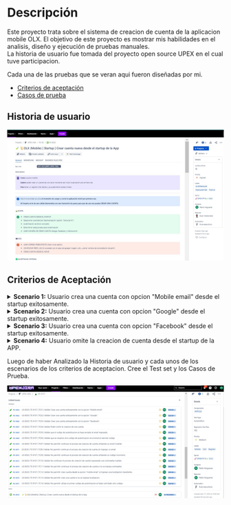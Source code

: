 # Descripción

Este proyecto trata sobre el sistema de creacion de cuenta de la aplicacion mobile OLX.
El objetivo de este proyecto es mostrar mis habilidades en el analisis, diseño y ejecución de pruebas manuales.<br>
La historia de usuario fue tomada del proyecto open source UPEX en el cual tuve participacion.

Cada una de las pruebas que se veran aqui fueron diseñadas por mi.

* [Criterios de aceptación]()
* [Casos de prueba]()
  

## Historia de usuario
  
![](https://github.com/Pablo-n15/Proyecto-2/blob/main/USER%20STORY.jpg)


## Criterios de Aceptación

<details>
<summary>
<b>Scenario 1:</b> Usuario crea una cuenta con opcion "Mobile email" desde el startup exitosamente.
</summary>
<br>
 <em> <b>WHEN</b> Usuario selecciona un país. <br>
  <b>And</b> Selecciona o ingresa un email de cuenta no registrada con la opción "mobile email" para continuar manualmente.<br>
  <b>And</b> Autentica el email atraves de un envio de codigo al emaul usado. <br>
  <b>And</b> Crea una contraseña de usuario. <br>
  <b>And</b> Selecciona una localidad (por geolocalización o agrega manualmente). <br>
  <b>THEN</b> Usuario entra al Homepage de la App como usuario registrado. <br>
  <b>And</b> Tiene acceso a todas las opciones de la App como usuario registrado. <br>
  <b>And</b> En el tab "MI CUENTA" se habilita el proceso de "Completar mi cuenta" (si se omitieron los pasos de completar cuenta).
</details></em>

<details>
<summary>
<b>Scenario 2:</b> Usuario crea una cuenta con opcion "Google" desde el startup exitosamente.
</summary>
<br> <em>
    <b>WHEN</b> Usario selecciona un país. <br>
    <b>And</b> Selecciona un email de cuenta NO REGISTRADA con la opción "Google" para continuar automático. <br>
    And Selecciona una localidad (por geolocalización o agrega manualmente).<br>
    <b>THEN</b> Usuario entra al Homepage de la App como usuario registrado. <br>
    <b>And</b> Tiene acceso a todas las opciones de la App como usuario registrado. <br>
    <b>And</b> En el tab "MI CUENTA" se habilita el proceso de "Completar mi cuenta" (si se omitieron los pasos de completar cuenta).
</details> </em>

<details>
<summary>
<b>Scenario 3:</b> Usuario crea una cuenta con opcion "Facebook" desde el startup exitosamente.
</summary>
<br> <em>
<b>WHEN</b> Usuario selecciona un país. <br>
<b>And</b> Selecciona un email de cuenta NO REGISTRADA con la opción "Facebook" para continuar automático.<br>
<b>And</b> Acepta los permisos de la Web/App de Facebook.<br>
<b>And</b> Selecciona una localidad (por geolocalización o agrega manualmente).<br>
<b></b> Usuario entra al Homepage de la App como usuario registrado.<br>
<b></b> Tiene acceso a todas las opciones de la App como usuario registrado.<br>
<b></b> En el tab "MI CUENTA" se habilita el proceso de "Completar mi cuenta" (si se omitieron los pasos de completar cuenta).
</details> </em>

<details>
<summary>
<b>Scenario 4:</b> Usuario omite la creacion de cuenta desde el startup de la APP.
</summary>
<br> <em>
<b>WHEN</b> Usuario selecciona un país. <br>
<b>And</b> Selecciona o ingresa un email de cuenta NO REGISTRADA con la opción "mobile email" para continuar manualmente. <br>
<b>And</b> Hace click sobre la fecla superior izquierda para vovler atras (En la pantalla de seleccionar Email). <br>
<b>And</b> Usuario regresa y salta automaticamente a la pantalla de selección de localidad. <br>
<b>THEN</b> Usuario entra al Homepage de la App como usuario NO REGISTRADO.<br>
<b>And</b> NO tiene acceso a todas las opciones de la App por no tener cuenta activa. <br>
<b>And</b> En el Tab "MI CUENTA" el perfil aparece sin estado activo: con la opcion de iniciar sesion o registrarse.
</details> </em>

Luego de haber Analizado la Historia de usuario y cada unos de los escenarios de los criterios de aceptacion. Cree el Test set y los Casos de Prueba.

![](https://github.com/Pablo-n15/Proyecto-2/blob/main/TEST%20SET.jpg)


